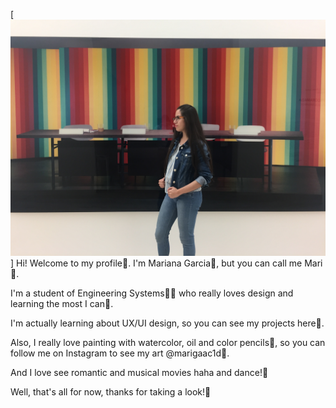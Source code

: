 [![Header](https://github.com/MarieGaac/MarieGaac/blob/main/IMG_4551.JPG)]
Hi! Welcome to my profile💖. I'm Mariana Garcia🙋, but you can call me Mari🦋.

I'm a student of Engineering Systems👩‍💻 who really loves design and learning the most I can🌼.

I'm actually learning about UX/UI design, so you can see my projects here💐. 

Also, I really love painting with watercolor, oil and color pencils🎨, so you can follow me on Instagram to see my art @marigaac1d🥰. 

And I love see romantic and musical movies haha and dance!💃 

Well, that's all for now, thanks for taking a look!🌻
